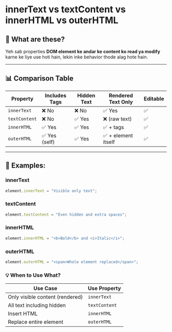 # innerText vs textContent vs innerHTML vs outerHTML

## 🧠 What are these?

Yeh sab properties **DOM element ke andar ke content ko read ya modify** karne ke liye use hoti hain, lekin inke behavior thode alag hote hain.

---

## 📊 Comparison Table

| Property        | Includes Tags | Hidden Text | Rendered Text Only | Editable |
|----------------|---------------|-------------|---------------------|----------|
| `innerText`     | ❌ No         | ❌ No        | ✅ Yes               | ✅ |
| `textContent`   | ❌ No         | ✅ Yes       | ❌ (raw text)        | ✅ |
| `innerHTML`     | ✅ Yes        | ✅ Yes       | ✅ + tags            | ✅ |
| `outerHTML`     | ✅ Yes (self) | ✅ Yes       | ✅ + element itself  | ✅ |

---

## 📌 Examples:

### innerText
```js
element.innerText = "Visible only text";
```

### textContent

```js
element.textContent = "Even hidden and extra spaces";
```
### innerHTML

```js
element.innerHTML = "<b>Bold</b> and <i>Italic</i>";
```
### outerHTML

```js
element.outerHTML = "<span>Whole element replaced</span>";
```
### 💡 When to Use What?
| Use Case                        | Use Property  |
| ------------------------------- | ------------- |
| Only visible content (rendered) | `innerText`   |
| All text including hidden       | `textContent` |
| Insert HTML                     | `innerHTML`   |
| Replace entire element          | `outerHTML`   |

